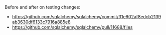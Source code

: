 
Before and after on testing changes:
- https://github.com/sqlalchemy/sqlalchemy/commit/31e602af8edcb2139ab3630df6133c7916a885e8
- https://github.com/sqlalchemy/sqlalchemy/pull/11688/files